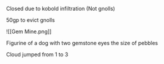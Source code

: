 Closed due to kobold infiltration
(Not gnolls)

50gp to evict gnolls

![[Gem Mine.png]]


Figurine of a dog with two gemstone eyes the size of pebbles

Cloud jumped from 1 to 3

